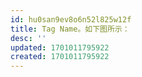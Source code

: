 ```yaml
---
id: hu0san9ev8o6n52l825w12f
title: Tag Name。如下图所示：
desc: ''
updated: 1701011795922
created: 1701011795922
---
```

